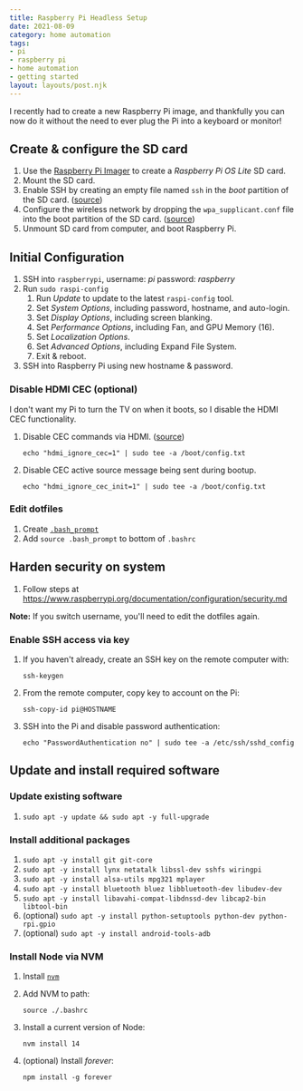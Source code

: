 ```yaml
---
title: Raspberry Pi Headless Setup
date: 2021-08-09
category: home automation
tags:
- pi
- raspberry pi
- home automation
- getting started
layout: layouts/post.njk
---
```


I recently had to create a new Raspberry Pi image, and thankfully you can now
do it without the need to ever plug the Pi into a keyboard or monitor!

## Create & configure the SD card

1. Use the [Raspberry Pi Imager][imager] to create a _Raspberry Pi OS Lite_
   SD card.
1. Mount the SD card.
1. Enable SSH by creating an empty file named `ssh` in the _boot_ partition
   of the SD card. ([source][ssh-setup])
1. Configure the wireless network by dropping the `wpa_supplicant.conf` file
   into the boot partition of the SD card. ([source][wireless-setup])
1. Unmount SD card from computer, and boot Raspberry Pi.

## Initial Configuration

1. SSH into `raspberrypi`, username: _pi_ password: _raspberry_
1. Run `sudo raspi-config`
   1. Run _Update_ to update to the latest `raspi-config` tool.
   1. Set _System Options_, including password, hostname, and auto-login.
   1. Set _Display Options_, including screen blanking.
   1. Set _Performance Options_, including Fan, and GPU Memory (16).
   1. Set _Localization Options_.
   1. Set _Advanced Options_, including Expand File System.
   1. Exit & reboot.
1. SSH into Raspberry Pi using new hostname & password.

### Disable HDMI CEC (optional)

I don't want my Pi to turn the TV on when it boots, so I disable the HDMI CEC
functionality.

1. Disable CEC commands via HDMI. ([source][video-config])

      `echo "hdmi_ignore_cec=1" | sudo tee -a /boot/config.txt`
1. Disable CEC active source message being sent during bootup.

      `echo "hdmi_ignore_cec_init=1" | sudo tee -a /boot/config.txt`

### Edit dotfiles

1. Create [`.bash_prompt`][bash-prompt]
1. Add `source .bash_prompt` to bottom of `.bashrc`

## Harden security on system

1. Follow steps at <https://www.raspberrypi.org/documentation/configuration/security.md>

**Note:** If you switch username, you'll need to edit the dotfiles again.

### Enable SSH access via key

1. If you haven't already, create an SSH key on the remote computer with:

      `ssh-keygen`
1. From the remote computer, copy key to account on the Pi:

      `ssh-copy-id pi@HOSTNAME`
1. SSH into the Pi and disable password authentication:

      `echo "PasswordAuthentication no" | sudo tee -a /etc/ssh/sshd_config`

## Update and install required software

### Update existing software

1. `sudo apt -y update && sudo apt -y full-upgrade`

### Install additional packages

1. `sudo apt -y install git git-core`
1. `sudo apt -y install lynx netatalk libssl-dev sshfs wiringpi`
1. `sudo apt -y install alsa-utils mpg321 mplayer`
1. `sudo apt -y install bluetooth bluez libbluetooth-dev libudev-dev`
1. `sudo apt -y install libavahi-compat-libdnssd-dev libcap2-bin libtool-bin`
1. (optional) `sudo apt -y install python-setuptools python-dev python-rpi.gpio`
1. (optional) `sudo apt -y install android-tools-adb`

### Install Node via NVM

1. Install [`nvm`][nvm-install]
1. Add NVM to path:

    `source ./.bashrc`
1. Install a current version of Node:

    `nvm install 14`
1. (optional) Install _forever_:

    `npm install -g forever`

[bash-prompt]: https://gist.github.com/petele/000830e3ba58b47b2b487ac9566867b3#file-bash_prompt
[imager]: https://www.raspberrypi.org/documentation/installation/installing-images/README.md
[ssh-setup]: https://www.raspberrypi.org/documentation/remote-access/ssh/README.md
[wireless-setup]: https://www.raspberrypi.org/documentation/configuration/wireless/headless.md
[nvm-install]: https://github.com/creationix/nvm
[video-config]: https://www.raspberrypi.org/documentation/configuration/config-txt/video.md
